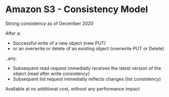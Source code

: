 # Amazon S3 - Consistency Model 

Strong consistency as of December 2020

After a:
- Successful write of a new object (new PUT)
- or an overwrite or delete of an existing object (overwrite PUT or Delete)

..any:
- Subsequent read request immediatly receives the latest version of the object (read after write consistency)
- Subsequent list request immediatly reflects changes (list consistency)

Available at no additional cost, without any performance impact